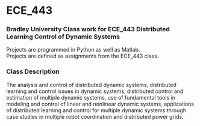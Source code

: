 # ECE_443
### Bradley University Class work for ECE_443 Distributed Learning Control of Dynamic Systems

Projects are programmed in Python as well as Matlab.  
Projects are defined as assignments from the ECE_443 class.

### Class Description
The analysis and control of distributed dynamic systems, distributed learning and control issues in dynamic systems, distributed control and estimation of multiple dynamic systems, use of fundamental tools in modeling and control of linear and nonlinear dynamic systems, applications of distributed learning and control for multiple dynamic systems through case studies in multiple robot coordination and distributed power grids.
